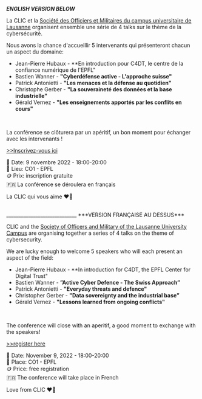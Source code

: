 
***ENGLISH VERSION BELOW***

La CLIC et la <a href="https://www.milcampus.ch/"> Société des Officiers et Militaires du campus universitaire de Lausanne</a> organisent ensemble une série de 4 talks sur le thème de la cybersécurité.

Nous avons la chance d'accueillir 5 intervenants qui présenteront chacun un aspect du domaine:

- Jean-Pierre Hubaux - **En introduction pour C4DT, le centre de la confiance numérique de l'EPFL"
- Bastien Wanner - **"Cyberdéfense active - L'approche suisse"** 
- Patrick Antonietti - **"Les menaces et la défense au quotidien"**
- Christophe Gerber - **"La souveraineté des données et la base industrielle"**
- Gérald Vernez - **"Les enseignements apportés par les conflits en cours"** 

<br>

La conférence se clôturera par un apéritif, un bon moment pour échanger avec les intervenants !

[>>Inscrivez-vous ici](https://etickets.infomaniak.com/shop/QtEPyBA59X/event/832749/)

📅 Date: 9 novembre 2022 - 18:00-20:00 <br>
📍 Lieu: CO1 - EPFL <br>
🪙 Prix: inscription gratuite <br>
🇫🇷 La conférence se déroulera en français <br>


La CLIC qui vous aime ❤️💙

<br>
_____________________________
***VERSION FRANÇAISE AU DESSUS***


CLIC and the <a href="https://www.milcampus.ch/"> Society of Officers and Military of the Lausanne University Campus</a> are organising together a series of 4 talks on the theme of cybersecurity.

We are lucky enough to welcome 5 speakers who will each present an aspect of the field:

- Jean-Pierre Hubaux - **In introduction for C4DT, the EPFL Center for Digital Trust"
- Bastien Wanner - **”Active Cyber Defence - The Swiss Approach”**
- Patrick Antonietti - **"Everyday threats and defence"**
- Christopher Gerber - **"Data sovereignty and the industrial base”**
- Gérald Vernez - **"Lessons learned from ongoing conflicts"**

<br>

The conference will close with an aperitif, a good moment to exchange with the speakers!

[>>register here](https://etickets.infomaniak.com/shop/QtEPyBA59X/event/832749/)

📅 Date: November 9, 2022 - 18:00-20:00 <br>
📍 Place: CO1 - EPFL <br>
🪙 Price: free registration <br>
🇫🇷 The conference will take place in French <br>

Love from CLIC ❤️💙
